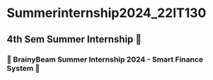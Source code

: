 # Summerinternship2024_22IT130
## 4th Sem Summer Internship 🥇
### 🌟 BrainyBeam Summer Internship 2024 - Smart Finance System 🌟